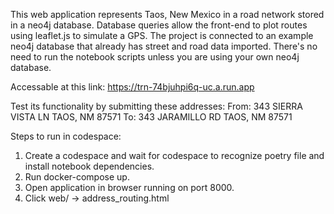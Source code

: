 This web application represents Taos, New Mexico in a road network stored in a neo4j database. Database queries allow the front-end to plot routes using leaflet.js to simulate a GPS. The project is connected to an example neo4j database that already has street and road data imported. There's no need to run the notebook scripts unless you are using your own neo4j database. 

Accessable at this link: https://trn-74bjuhpi6q-uc.a.run.app

Test its functionality by submitting these addresses:
From: 343 SIERRA VISTA LN TAOS, NM 87571
To: 343 JARAMILLO RD TAOS, NM 87571

Steps to run in codespace:
1. Create a codespace and wait for codespace to recognize poetry file and install notebook dependencies.
2. Run docker-compose up.
3. Open application in browser running on port 8000.
4. Click web/ -> address_routing.html
